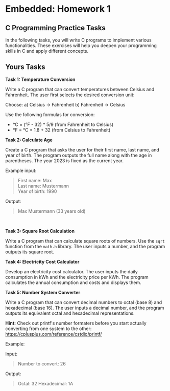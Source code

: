# Embedded: Homework 1

## C Programming Practice Tasks

In the following tasks, you will write C programs to implement various functionalities. These exercises will help you deepen your programming skills in C and apply different concepts.

## Yours Tasks

**Task 1: Temperature Conversion**

Write a C program that can convert temperatures between Celsius and Fahrenheit. The user first selects the desired conversion unit:

Choose:
a) Celsius -> Fahrenheit
b) Fahrenheit -> Celsius

Use the following formulas for conversion:
- °C = (°F - 32) * 5/9 (from Fahrenheit to Celsius)
- °F = °C * 1.8 + 32 (from Celsius to Fahrenheit)

**Task 2: Calculate Age**

Create a C program that asks the user for their first name, last name, and year of birth. The program outputs the full name along with the age in parentheses. The year 2023 is fixed as the current year.

Example input:
<blockquote>
First name: Max<br>
Last name: Mustermann<br>
Year of birth: 1990<br>
</blockquote>

Output:
<blockquote>Max Mustermann (33 years old)</blockquote>
<br>

**Task 3: Square Root Calculation**

Write a C program that can calculate square roots of numbers. Use the `sqrt` function from the `math.h` library. The user inputs a number, and the program outputs its square root.

**Task 4: Electricity Cost Calculator**

Develop an electricity cost calculator. The user inputs the daily consumption in kWh and the electricity price per kWh. The program calculates the annual consumption and costs and displays them.

**Task 5: Number System Converter**

Write a C program that can convert decimal numbers to octal (base 8) and hexadecimal (base 16). The user inputs a decimal number, and the program outputs its equivalent octal and hexadecimal representations.

**Hint:** Check out printf's number formaters before you start actually converting from one system to the other: https://cplusplus.com/reference/cstdio/printf/

Example:

Input:
<blockquote>Number to convert: 26</blockquote>

Output:
<blockquote>Octal: 32
Hexadecimal: 1A</blockquote>
